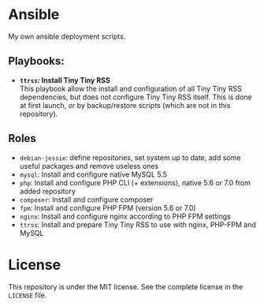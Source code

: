 # Ansible

My own ansible deployment scripts.

## Playbooks:
  
- **`ttrss`: Install Tiny Tiny RSS**<br />
  This playbook allow the install and configuration of all Tiny Tiny RSS dependencies, but does not configure Tiny Tiny RSS itself.
  This is done at first launch, or by backup/restore scripts (which are not in this repository).

## Roles

- `debian-jessie`: define repositories, set system up to date, add some useful packages and remove useless ones
- `mysql`: Install and configure native MySQL 5.5
- `php`: Install and configure PHP CLI (+ extensions), native 5.6 or 7.0 from added repository
- `composer`: Install and configure composer
- `fpm`: Install and configure PHP FPM (version 5.6 or 7.0)
- `nginx`: Install and configure nginx according to PHP FPM settings
- `ttrss`: Install and prepare Tiny Tiny RSS to use with nginx, PHP-FPM and MySQL

# License

This repository is under the MIT license. See the complete license in the `LICENSE` file.

